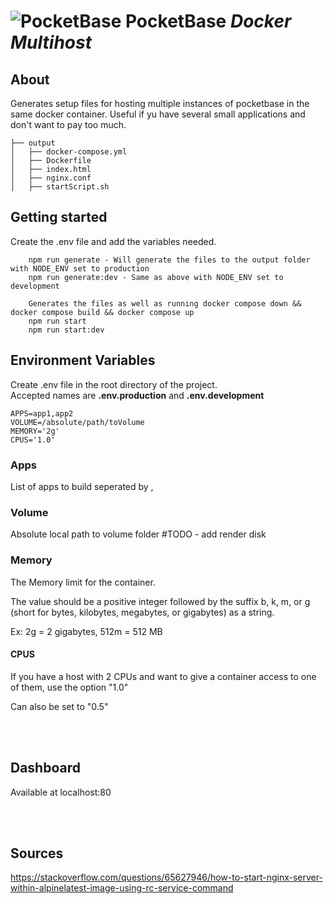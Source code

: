 # ![PocketBase](https://pocketbase.io/images/logo.svg) Pocket**Base** *Docker Multihost*

## About
Generates setup files for hosting multiple instances of pocketbase in the same docker container. Useful if yu have several small applications and don't want to pay too much.

```
├── output
│   ├── docker-compose.yml
│   ├── Dockerfile
│   ├── index.html
│   ├── nginx.conf
│   ├── startScript.sh
```

## Getting started
Create the .env file and add the variables needed. 
```
    npm run generate - Will generate the files to the output folder with NODE_ENV set to production
    npm run generate:dev - Same as above with NODE_ENV set to development
```
```
    Generates the files as well as running docker compose down && docker compose build && docker compose up
    npm run start
    npm run start:dev
```

## **Environment Variables**
Create .env file in the root directory of the project.  
Accepted names are **.env.production** and **.env.development**
```
APPS=app1,app2
VOLUME=/absolute/path/toVolume
MEMORY='2g'
CPUS='1.0'
```

### **Apps**
List of apps to build seperated by ,

### **Volume**
Absolute local path to volume folder
#TODO - add render disk

### **Memory**
The Memory limit for the container. 

The value  should be a positive integer followed by the suffix b, k, m, or g (short for bytes, kilobytes, megabytes, or gigabytes) as a string. 

Ex: 2g = 2 gigabytes, 512m = 512 MB

#### **CPUS**
If you have a host with 2 CPUs and want to give a container access to one of them, use the option "1.0"

Can also be set to "0.5"


<br/>
<br/>

## **Dashboard**

Available at localhost:80


<br/>
<br/>

## **Sources**

https://stackoverflow.com/questions/65627946/how-to-start-nginx-server-within-alpinelatest-image-using-rc-service-command